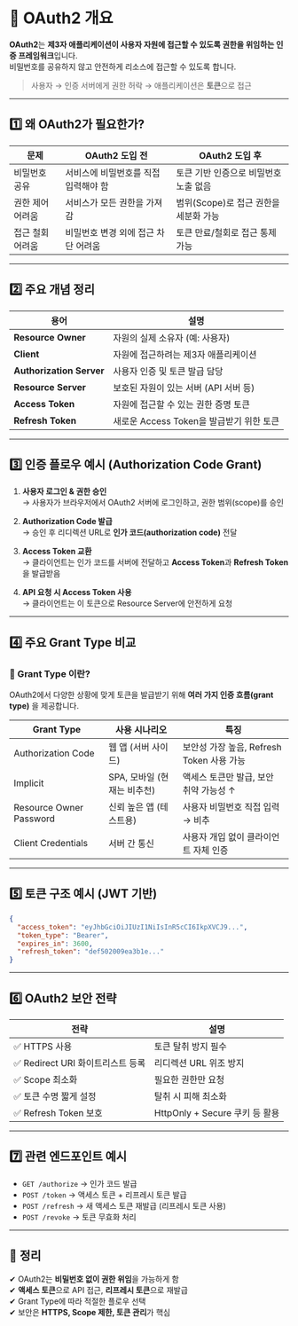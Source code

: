 # 🔐 OAuth2 개요

**OAuth2**는 **제3자 애플리케이션이 사용자 자원에 접근할 수 있도록 권한을 위임하는 인증 프레임워크**입니다.  
비밀번호를 공유하지 않고 안전하게 리소스에 접근할 수 있도록 합니다.

> 사용자 → 인증 서버에게 권한 허락 → 애플리케이션은 **토큰**으로 접근

---

## 1️⃣ 왜 OAuth2가 필요한가?

| 문제                           | OAuth2 도입 전                             | OAuth2 도입 후                             |
|--------------------------------|--------------------------------------------|---------------------------------------------|
| 비밀번호 공유                   | 서비스에 비밀번호를 직접 입력해야 함       | 토큰 기반 인증으로 비밀번호 노출 없음       |
| 권한 제어 어려움                | 서비스가 모든 권한을 가져감                | 범위(Scope)로 접근 권한을 세분화 가능       |
| 접근 철회 어려움                | 비밀번호 변경 외에 접근 차단 어려움        | 토큰 만료/철회로 접근 통제 가능             |

---

## 2️⃣ 주요 개념 정리

| 용어             | 설명 |
|------------------|------|
| **Resource Owner** | 자원의 실제 소유자 (예: 사용자) |
| **Client**         | 자원에 접근하려는 제3자 애플리케이션 |
| **Authorization Server** | 사용자 인증 및 토큰 발급 담당 |
| **Resource Server** | 보호된 자원이 있는 서버 (API 서버 등) |
| **Access Token**   | 자원에 접근할 수 있는 권한 증명 토큰 |
| **Refresh Token**  | 새로운 Access Token을 발급받기 위한 토큰 |

---

## 3️⃣ 인증 플로우 예시 (Authorization Code Grant)

1. **사용자 로그인 & 권한 승인**  
   → 사용자가 브라우저에서 OAuth2 서버에 로그인하고, 권한 범위(scope)를 승인

2. **Authorization Code 발급**  
   → 승인 후 리디렉션 URL로 **인가 코드(authorization code)** 전달

3. **Access Token 교환**  
   → 클라이언트는 인가 코드를 서버에 전달하고 **Access Token**과 **Refresh Token**을 발급받음

4. **API 요청 시 Access Token 사용**  
   → 클라이언트는 이 토큰으로 Resource Server에 안전하게 요청

---

## 4️⃣ 주요 Grant Type 비교

### 🔑 Grant Type 이란?
OAuth2에서 다양한 상황에 맞게 토큰을 발급받기 위해 **여러 가지 인증 흐름(grant type)** 을 제공합니다.

| Grant Type               | 사용 시나리오                     | 특징 |
|--------------------------|-----------------------------------|------|
| Authorization Code       | 웹 앱 (서버 사이드)              | 보안성 가장 높음, Refresh Token 사용 가능 |
| Implicit                 | SPA, 모바일 (현재는 비추천)       | 액세스 토큰만 발급, 보안 취약 가능성 ↑ |
| Resource Owner Password  | 신뢰 높은 앱 (테스트용)           | 사용자 비밀번호 직접 입력 → 비추 |
| Client Credentials       | 서버 간 통신                      | 사용자 개입 없이 클라이언트 자체 인증 |

---

## 5️⃣ 토큰 구조 예시 (JWT 기반)

```json
{
  "access_token": "eyJhbGciOiJIUzI1NiIsInR5cCI6IkpXVCJ9...",
  "token_type": "Bearer",
  "expires_in": 3600,
  "refresh_token": "def502009ea3b1e..."
}
```

---

## 6️⃣ OAuth2 보안 전략

| 전략                              | 설명 |
|-----------------------------------|------|
| ✅ HTTPS 사용                      | 토큰 탈취 방지 필수 |
| ✅ Redirect URI 화이트리스트 등록  | 리디렉션 URL 위조 방지 |
| ✅ Scope 최소화                    | 필요한 권한만 요청 |
| ✅ 토큰 수명 짧게 설정             | 탈취 시 피해 최소화 |
| ✅ Refresh Token 보호              | HttpOnly + Secure 쿠키 등 활용 |

---

## 7️⃣ 관련 엔드포인트 예시

- `GET /authorize` → 인가 코드 발급
- `POST /token` → 액세스 토큰 + 리프레시 토큰 발급
- `POST /refresh` → 새 액세스 토큰 재발급 (리프레시 토큰 사용)
- `POST /revoke` → 토큰 무효화 처리

---

## 🎯 정리

✔ OAuth2는 **비밀번호 없이 권한 위임**을 가능하게 함  
✔ **액세스 토큰**으로 API 접근, **리프레시 토큰**으로 재발급  
✔ Grant Type에 따라 적절한 플로우 선택  
✔ 보안은 **HTTPS, Scope 제한, 토큰 관리**가 핵심
